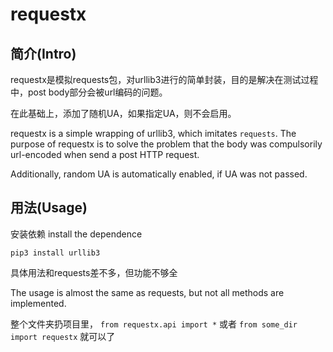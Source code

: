 # requestx

## 简介(Intro)

requestx是模拟requests包，对urllib3进行的简单封装，目的是解决在测试过程中，post body部分会被url编码的问题。

在此基础上，添加了随机UA，如果指定UA，则不会启用。

requestx is a simple wrapping of urllib3, which imitates `requests`. The purpose of requestx is to solve the problem that the body was compulsorily url-encoded when send a post HTTP request.

Additionally, random UA is automatically enabled, if UA was not passed.

## 用法(Usage)

安装依赖
install the dependence
```shell
pip3 install urllib3
```

具体用法和requests差不多，但功能不够全

The usage is almost the same as requests, but not all methods are implemented.


整个文件夹扔项目里，
`from requestx.api import *` 
或者
`from some_dir import requestx`
就可以了
